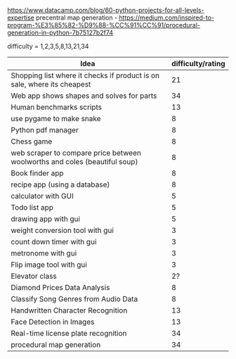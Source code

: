 https://www.datacamp.com/blog/60-python-projects-for-all-levels-expertise
precentral map generation - https://medium.com/inspired-to-program-%E3%85%82-%D9%88-%CC%91%CC%91/procedural-generation-in-python-7b75127b2f74

difficulty = 1,2,3,5,8,13,21,34

| Idea                                                                       | difficulty/rating |
| -------------------------------------------------------------------------- | ----------------- |
| Shopping list where it checks if product is on sale, where its cheapest    | 21                |
| Web app shows shapes and solves for parts                                  | 34                |
| Human benchmarks scripts                                                   | 13                |
| use pygame to make snake                                                   | 8                 |
| Python pdf manager                                                         | 8                 |
| Chess game                                                                 | 8                 |
| web scraper to compare price between woolworths and coles (beautiful soup) | 8                 |
| Book finder app                                                            | 8                 |
| recipe app (using a database)                                              | 8                 |
| calculator with GUI                                                        | 5                 |
| Todo list app                                                              | 5                 |
| drawing app with gui                                                       | 5                 |
| weight conversion tool with gui                                            | 3                 |
| count down timer with gui                                                  | 3                 |
| metronome with gui                                                         | 3                 |
| Flip image tool with gui                                                   | 3                 |
| Elevator class                                                             | 2?                |
| Diamond Prices Data Analysis                                               | 8                 |
| Classify Song Genres from Audio Data                                       | 8                 |
| Handwritten Character Recognition                                          | 13                |
| Face Detection in Images                                                   | 13                |
| Real-time license plate recognition                                        | 34                |
| procedural map generation                                                  | 34                |
